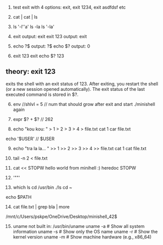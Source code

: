 1. test exit with 4 options: exit, exit 1234, exit asdfdsf etc

2. cat | cat | ls

3. ls '-l''a'
ls -la
ls '-la'

4. exit
output: exit
exit 123
output: exit

5. echo ?$
output: ?$
echo $?
output: 0

6. exit 123
exit
echo $?
123
## theory: exit 123
exits the shell with an exit status of 123.
After exiting, you restart the shell (or a new session opened automatically).
The exit status of the last executed command is stored in $?.

6. env
//shlvl = 5 // num that should grow after exit and start ./minishell again


7. expr $? + $?
// 262

8. echo "kou kou: " > 1 > 2 > 3 > 4 > file.txt
cat 1
car file.txt

echo '$USER'
// $USER

9. echo "tra la la... " >> 1 >> 2 >> 3 >> 4 >> file.txt
cat 1
cat file.txt

10. tail -n 2 < file.txt

11. cat << STOPW
hello
world
from minihell :)
heredoc
STOPW

12. '""'

13. which ls
cd /usr/bin
./ls
cd ~

echo $PATH

14. cat file.txt | grep bla | more

/mnt/c/Users/pskpe/OneDrive/Desktop/minishell_42$

15. uname not built in: /usr/bin/uname
uname -a   # Show all system information
uname -s   # Show only the OS name
uname -r   # Show the kernel version
uname -m   # Show machine hardware (e.g., x86_64)



